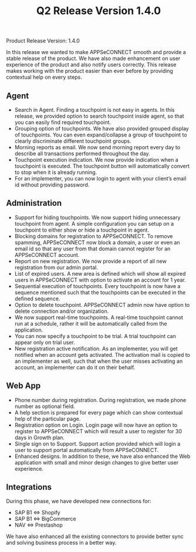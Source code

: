 ﻿---
title: "Q2 Release Version 1.4.0"
toc: true
tag: developers
category: "release-notes"
menus: 
    2014Release:
        title: "Q2 V 1.4.0"
        weight: 3
        icon: fa fa-wpexplorer
        identifier: 2014Q2Release
---
Product Release Version: 1.4.0   

In this release we wanted to make APPSeCONNECT smooth and provide a stable release of the product.
We have also made enhancement on user experience of the product and also notify users correctly. 
This release makes working with the product easier than ever before by providing contextual help 
on every steps.  

## Agent

* Search in Agent. Finding a touchpoint is not easy in agents. In this release, we provided option to search touchpoint inside agent, so that you can easily find required touchpoint.  
* Grouping option of touchpoints. We have also provided grouped display of touchpoints. You can even expand/collapse a group of touchpoint to clearly discriminate different touchpoint groups.  
* Morning reports as email. We now send morning report every day to describe all transactions performed throughout the day.  
* Touchpoint execution indication. We now provide indication when a touchpoint is executed. The touchpoint button will automatically convert to stop when it is already running.  
* For an implementer, you can now login to agent with your client’s email id without providing password.  

## Administration

* Support for hiding touchpoints. We now support hiding unnecessary touchpoint from agent. A simple configuration you can setup on a touchpoint to either show or hide a touchpoint in agent.
* Blocking domains for registration to APPSeCONNECT. To remove spamming, APPSeCONNECT now block a domain, a user or even an email id so that any user from that domain cannot register for an APPSeCONNECT account.
* Report on new registration. We now provide a report of all new registration from our admin portal.
* List of expired users. A new area is defined which will show all expired users in APPSeCONNECT with option to activate an account for 1 year.
* Sequential execution of touchpoints. Every touchpoint is now have a sequence mentioned such that the touchpoints can be executed in the defined sequence.
* Option to delete touchpoint. APPSeCONNECT admin now have option to delete connection and/or organization.
* We now support real-time touchpoints. A real-time touchpoint cannot run at a schedule, rather it will be automatically called from the application.
* You can now specify a touchpoint to be trial. A trial touchpoint can appear only on trial user.
* New registration active notification. As an implementer, you will get notified when an account gets activated. The activation mail is copied to an implementer as well, such that when the user misses activating an account, an implementer can do it on their behalf.

## Web App

* Phone number during registration. During registration, we made phone number as optional field.
* A help section is prepared for every page which can show contextual help of the particular page.
* Registration option on Login. Login page will now have an option to register to APPSeCONNECT which will result a user to register for 30 days in Growth plan.
* Single sign on to Support. Support action provided which will login a user to support portal automatically from APPSeCONNECT.
* Enhanced designs. In addition to these, we have also enhanced the Web application with small and minor design changes to give better user experience.

## Integrations

During this phase, we have developed new connections for:

* SAP B1 ⇔ Shopify  
* SAP B1 ⇔ BigCommerce  
* NAV ⇔ Prestashop  

We have also enhanced all the existing connectors to provide better sync and solving business 
process in a better way.    
